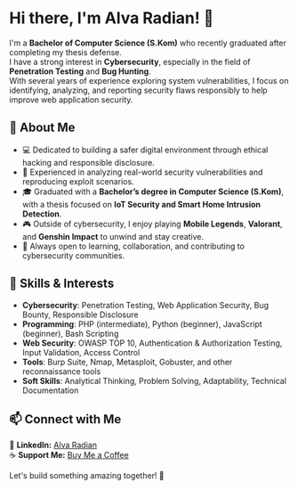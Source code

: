# Hi there, I'm Alva Radian! 👋

I'm a **Bachelor of Computer Science (S.Kom)** who recently graduated after completing my thesis defense.  
I have a strong interest in **Cybersecurity**, especially in the field of **Penetration Testing** and **Bug Hunting**.  
With several years of experience exploring system vulnerabilities, I focus on identifying, analyzing, and reporting security flaws responsibly to help improve web application security.  

## 🚀 About Me
- 💻 Dedicated to building a safer digital environment through ethical hacking and responsible disclosure.  
- 🧠 Experienced in analyzing real-world security vulnerabilities and reproducing exploit scenarios.  
- 🎓 Graduated with a **Bachelor’s degree in Computer Science (S.Kom)**, with a thesis focused on **IoT Security and Smart Home Intrusion Detection**.  
- 🎮 Outside of cybersecurity, I enjoy playing **Mobile Legends**, **Valorant**, and **Genshin Impact** to unwind and stay creative.  
- 🤝 Always open to learning, collaboration, and contributing to cybersecurity communities.  

## 🔧 Skills & Interests
- **Cybersecurity**: Penetration Testing, Web Application Security, Bug Bounty, Responsible Disclosure  
- **Programming**: PHP (intermediate), Python (beginner), JavaScript (beginner), Bash Scripting  
- **Web Security**: OWASP TOP 10, Authentication & Authorization Testing, Input Validation, Access Control  
- **Tools**: Burp Suite, Nmap, Metasploit, Gobuster, and other reconnaissance tools  
- **Soft Skills**: Analytical Thinking, Problem Solving, Adaptability, Technical Documentation  

## 📫 Connect with Me
🔗 **LinkedIn:** [Alva Radian](https://www.linkedin.com/in/alva-radian)  
☕ **Support Me:** [Buy Me a Coffee](https://buymeacoffee.com/0xakarii)  

Let's build something amazing together! 🚀
